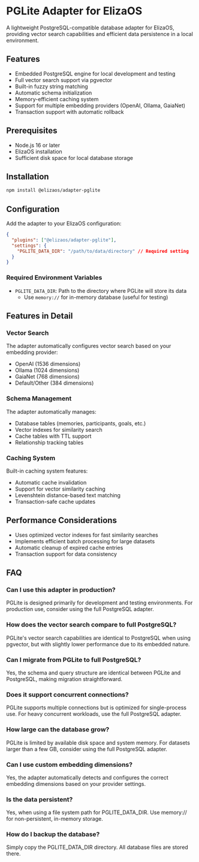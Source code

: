 # PGLite Adapter for ElizaOS

A lightweight PostgreSQL-compatible database adapter for ElizaOS, providing vector search capabilities and efficient data persistence in a local environment.

## Features

- Embedded PostgreSQL engine for local development and testing
- Full vector search support via pgvector
- Built-in fuzzy string matching
- Automatic schema initialization
- Memory-efficient caching system
- Support for multiple embedding providers (OpenAI, Ollama, GaiaNet)
- Transaction support with automatic rollback

## Prerequisites

- Node.js 16 or later
- ElizaOS installation
- Sufficient disk space for local database storage

## Installation

```bash
npm install @elizaos/adapter-pglite
```

## Configuration

Add the adapter to your ElizaOS configuration:

```json
{
  "plugins": ["@elizaos/adapter-pglite"],
  "settings": {
    "PGLITE_DATA_DIR": "/path/to/data/directory" // Required setting
  }
}
```

### Required Environment Variables

- `PGLITE_DATA_DIR`: Path to the directory where PGLite will store its data
  - Use `memory://` for in-memory database (useful for testing)

## Features in Detail

### Vector Search

The adapter automatically configures vector search based on your embedding provider:

- OpenAI (1536 dimensions)
- Ollama (1024 dimensions)
- GaiaNet (768 dimensions)
- Default/Other (384 dimensions)

### Schema Management

The adapter automatically manages:

- Database tables (memories, participants, goals, etc.)
- Vector indexes for similarity search
- Cache tables with TTL support
- Relationship tracking tables

### Caching System

Built-in caching system features:

- Automatic cache invalidation
- Support for vector similarity caching
- Levenshtein distance-based text matching
- Transaction-safe cache updates

## Performance Considerations

- Uses optimized vector indexes for fast similarity searches
- Implements efficient batch processing for large datasets
- Automatic cleanup of expired cache entries
- Transaction support for data consistency

## FAQ

### Can I use this adapter in production?

PGLite is designed primarily for development and testing environments. For production use, consider using the full PostgreSQL adapter.

### How does the vector search compare to full PostgreSQL?

PGLite's vector search capabilities are identical to PostgreSQL when using pgvector, but with slightly lower performance due to its embedded nature.

### Can I migrate from PGLite to full PostgreSQL?

Yes, the schema and query structure are identical between PGLite and PostgreSQL, making migration straightforward.

### Does it support concurrent connections?

PGLite supports multiple connections but is optimized for single-process use. For heavy concurrent workloads, use the full PostgreSQL adapter.

### How large can the database grow?

PGLite is limited by available disk space and system memory. For datasets larger than a few GB, consider using the full PostgreSQL adapter.

### Can I use custom embedding dimensions?

Yes, the adapter automatically detects and configures the correct embedding dimensions based on your provider settings.

### Is the data persistent?

Yes, when using a file system path for PGLITE_DATA_DIR. Use memory:// for non-persistent, in-memory storage.

### How do I backup the database?

Simply copy the PGLITE_DATA_DIR directory. All database files are stored there.
